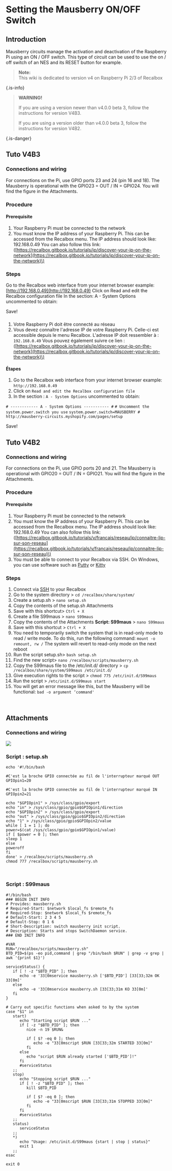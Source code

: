 # Setting the Mausberry ON/OFF Switch

## Introduction <a id="introduction"></a>

Mausberry circuits manage the activation and deactivation of the Raspberry Pi using an ON / OFF switch. This type of circuit can be used to use the on / off switch of an NES and its RESET button for example.


>**Note:**  
>This wiki is dedicated to version v4 on Raspberry Pi 2/3 of Recalbox
>
{.is-info}


>**WARNING!**
>
>If you are using a version newer than v4.0.0 beta 3, follow the instructions for version V4B3.
>
>If you are using a version older than v4.0.0 beta 3, follow the instructions for version V4B2.
>
{.is-danger}

## ​Tuto V4B3​

### Connections and wiring

For connections on the Pi, use GPIO ports 23 and 24 \(pin 16 and 18\). The Mausberry is operational with the GPIO23 = OUT / IN = GPIO24. You will find the figure in the Attachments.

### Procedure

#### Prerequisite

1. Your Raspberry Pi must be connected to the network
2. You must know the IP address of your Raspberry Pi. This can be accessed from the Recalbox menu. The IP address should look like: 192.168.0.49 You can also follow this link: \([https://recalbox.gitbook.io/tutorials/ip/discover-your-ip-on-the-network](https://recalbox.gitbook.io/tutorials/ip/discover-your-ip-on-the-network)\)

### Steps

Go to the Recalbox web interface from your internet browser example: [http://192.168.0.49](http://192.168.0.49) Click on Read and edit the Recalbox configuration file In the section: A - System Options uncommented to obtain:

Save!

###  <a id="procedure"></a>

1. Votre Raspberry Pi doit être connecté au réseau
2. Vous devez connaître l'adresse IP de votre Raspberry Pi. Celle-ci est accessible depuis le menu Recalbox. L'adresse IP doit ressembler à : `192.168.0.49` Vous pouvez également suivre ce lien : \([https://recalbox.gitbook.io/tutorials/ip/discover-your-ip-on-the-network](https://recalbox.gitbook.io/tutorials/ip/discover-your-ip-on-the-network)\)

#### Étapes <a id="etapes-1"></a>

1. Go to the Recalbox web interface from your internet browser example: `http://192.168.0.49`
2. Click on `Read and edit the Recalbox configuration file`
3. In the section : `A - System Options` uncommented to obtain:

`# ------------ A - System Options ----------- #` `# Uncomment the system.power.switch you use` `system.power.switch=MAUSBERRY # http://mausberry-circuits.myshopify.com/pages/setup`

Save!

## Tuto V4B2​ <a id="tuto-v-4-b2"></a>

### Connections and wiring <a id="connections-and-wiring-2"></a>

For connections on the Pi, use GPIO ports 20 and 21. The Mausberry is operational with GPIO20 = OUT / IN = GPIO21. You will find the figure in the Attachments.

### ​Procedure​

#### Prerequisite

1. Your Raspberry Pi must be connected to the network
2. You must know the IP address of your Raspberry Pi. This can be accessed from the Recalbox menu. The IP address should look like: 192.168.0.49 You can also follow this link: \([https://recalbox.gitbook.io/tutorials/v/francais/reseau/ip/connaitre-lip-sur-son-reseau](https://recalbox.gitbook.io/tutorials/v/francais/reseau/ip/connaitre-lip-sur-son-reseau)\)
3. You must be able to connect to your Recalbox via SSH. On Windows, you can use software such as [Putty](https://www.chiark.greenend.org.uk/~sgtatham/putty/latest.html) or [Kitty](https://www.fosshub.com/KiTTY.html)​

### ​Steps <a id="undefined-2"></a>

1. Connect via [SSH](https://recalbox.gitbook.io/tutorials/access/root-access-via-terminal) to your Recalbox
2. Go to the system directory &gt; `cd /recalbox/share/system/`
3. Create a setup.sh &gt; `nano setup.sh`
4. Copy the contents of the setup.sh Attachments
5. Save with this shortcut&gt; `Ctrl + X`
6. Create a file S99maus &gt; `nano S99maus`
7. Copy the contents of the Attachments **Script: S99maus** &gt; `nano S99maus`
8. Save with this shortcut &gt; `Ctrl + X`
9. You need to temporarily switch the system that is in read-only mode to read / write mode. To do this, run the following command: `mount -o remount, rw /`  The system will revert to read-only mode on the next reboot
10. Run the script setup.sh&gt; `bash setup.sh`
11. Find the new script&gt; `nano /recalbox/scripts/mausberry.sh`
12. Copy the S99maus file to the /etc/init.d/ directory &gt; `cp /recalbox/share/system/S99maus /etc/init.d/`
13. Give execution rights to the script &gt; `chmod 775 /etc/init.d/S99maus`
14. Run the script &gt; `/etc/init.d/S99maus start`
15. You will get an error message like this, but the Mausberry will be functional: `bad -o argument ‘command'`

​

## Attachments

### Connections and wiring

![](http://www.windtopik.fr/wp-content/uploads/2014/11/RPI-GPIO-N-.png)

### Script : setup.sh <a id="script-setup-sh"></a>

```text
echo '#!/bin/bash

#C'est la broche GPIO connectée au fil de l'interrupteur marqué OUT
GPIOpin1=20

#C'est la broche GPIO connectée au fil de l'interrupteur marqué IN
GPIOpin2=21

echo "$GPIOpin1" > /sys/class/gpio/export
echo "in" > /sys/class/gpio/gpio$GPIOpin1/direction
echo "$GPIOpin2" > /sys/class/gpio/export
echo "out" > /sys/class/gpio/gpio$GPIOpin2/direction
echo "1" > /sys/class/gpio/gpio$GPIOpin2/value
while [ 1 = 1 ]; do
power=$(cat /sys/class/gpio/gpio$GPIOpin1/value)
if [ $power = 0 ]; then
sleep 1
else
poweroff
fi
done' > /recalbox/scripts/mausberry.sh
chmod 777 /recalbox/scripts/mausberry.sh
```

​

### Script : S99maus <a id="script-s-99-maus"></a>

```text
#!/bin/bash
### BEGIN INIT INFO
# Provides: mausberry.sh
# Required-Start: $network $local_fs $remote_fs
# Required-Stop: $network $local_fs $remote_fs
# Default-Start: 2 3 4 5
# Default-Stop: 0 1 6
# Short-Description: switch mausberry init script.
# Description: Starts and stops SwitchDaemon service.
### END INIT INFO

#VAR
RUN="/recalbox/scripts/mausberry.sh"
BTD_PID=$(ps -eo pid,command | grep "/bin/bash $RUN" | grep -v grep | awk '{print $1}')

serviceStatus() {
   if [ ! -z "$BTD_PID" ]; then
      echo -e '33[0mservice mausberry.sh ['$BTD_PID'] [33[33;32m OK 33[0m]'
   else
      echo -e '33[0mservice mausberry.sh [33[33;31m KO 33[0m]'
   fi
}

# Carry out specific functions when asked to by the system
case "$1" in
   start)
      echo "Starting script $RUN ..."
      if [ -z "$BTD_PID" ]; then
         nice -n 19 $RUN&

         if [ $? -eq 0 ]; then
            echo -e "33[0mscript $RUN [33[33;32m STARTED 33[0m]"
         fi
      else
         echo "script $RUN already started ['$BTD_PID']!"
      fi
      #serviceStatus
   ;;
   stop)
      echo "Stopping script $RUN ..."
      if [ ! -z "$BTD_PID" ]; then
         kill $BTD_PID

         if [ $? -eq 0 ]; then
            echo -e "33[0mscript $RUN [33[33;31m STOPPED 33[0m]"
         fi
      fi
      #serviceStatus
   ;;
   status)
      serviceStatus
   ;;
   *)
      echo "Usage: /etc/init.d/S99maus {start | stop | status}"
      exit 1
   ;;
esac

exit 0
```

